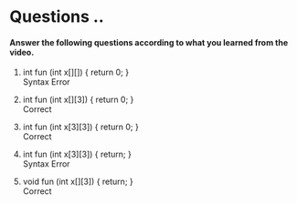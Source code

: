 # Questions ..

#### Answer the following questions according to what you learned from the video.

1. int fun (int x[][]) { return 0; }  
   Syntax Error

2. int fun (int x[][3]) { return 0; }  
   Correct

3. int fun (int x[3][3]) { return 0; }  
   Correct

4. int fun (int x[3][3]) { return; }  
   Syntax Error

5. void fun (int x[][3]) { return; }  
   Correct
